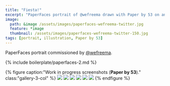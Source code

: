 ```yaml
---
title: "Fiesta!"
excerpt: "PaperFaces portrait of @wefreema drawn with Paper by 53 on an iPad."
image: 
  path: &image /assets/images/paperfaces-wefreema-twitter.jpg 
  feature: *image
  thumbnail: /assets/images/paperfaces-wefreema-twitter-150.jpg
tags: [portrait, illustration, Paper by 53]
---
```


PaperFaces portrait commissioned by [@wefreema](https://twitter.com/wefreema).

{% include boilerplate/paperfaces-2.md %}

{% figure caption:"Work in progress screenshots (**Paper by 53**)." class:"gallery-3-col" %}
[![](/assets/images/paperfaces-wefreema-process-1-600.jpg)](/assets/images/paperfaces-wefreema-process-1-lg.jpg)
[![](/assets/images/paperfaces-wefreema-process-2-600.jpg)](/assets/images/paperfaces-wefreema-process-2-lg.jpg)
[![](/assets/images/paperfaces-wefreema-process-3-600.jpg)](/assets/images/paperfaces-wefreema-process-3-lg.jpg)
[![](/assets/images/paperfaces-wefreema-process-4-600.jpg)](/assets/images/paperfaces-wefreema-process-4-lg.jpg)
[![](/assets/images/paperfaces-wefreema-process-5-600.jpg)](/assets/images/paperfaces-wefreema-process-5-lg.jpg)
[![](/assets/images/paperfaces-wefreema-process-6-600.jpg)](/assets/images/paperfaces-wefreema-process-6-lg.jpg)
{% endfigure %}
